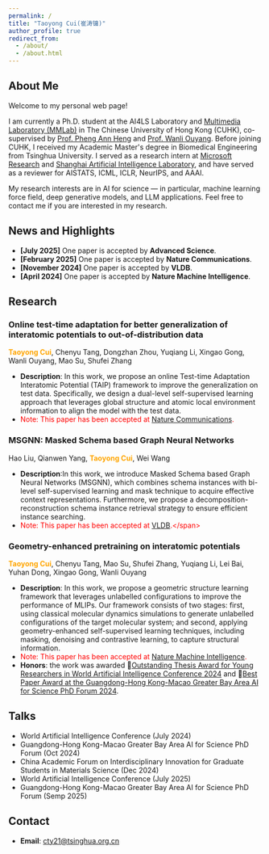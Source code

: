 ```yaml
---
permalink: /
title: "Taoyong Cui(崔涛镛)"
author_profile: true
redirect_from: 
  - /about/
  - /about.html
---
```


## About Me

Welcome to my personal web page! 

I am currently a Ph.D. student at the AI4LS Laboratory and [Multimedia Laboratory (MMLab)](https://mmlab.ie.cuhk.edu.hk/) in The Chinese University of Hong Kong (CUHK), co-supervised by [Prof. Pheng Ann Heng](https://scholar.google.com/citations?hl=zh-CN&user=OFdytjoAAAAJ&view_op=list_works&sortby=pubdate) and [Prof. Wanli Ouyang](https://scholar.google.com/citations?hl=zh-CN&user=pw_0Z_UAAAAJ&view_op=list_works&sortby=pubdate). Before joining CUHK, I received my Academic Master's degree in Biomedical Engineering from Tsinghua University. I served as a research intern at [Microsoft Research](https://www.microsoft.com/en-us/research/lab/microsoft-research-asia/) and [Shanghai Artificial Intelligence Laboratory](https://www.shlab.org.cn/), and have served as a reviewer for AISTATS, ICML, ICLR, NeurIPS, and AAAI. 

My research interests are in AI for science — in particular, machine learning force field, deep generative models, and LLM applications. Feel free to contact me if you are interested in my research. 

## News and Highlights
- **[July 2025]** One paper is accepted by **Advanced Science**.
- **[February 2025]** One paper is accepted by **Nature Communications**.
- **[November 2024]** One paper is accepted by **VLDB**.
- **[April 2024]** One paper is accepted by **Nature Machine Intelligence**.

## Research

### Online test-time adaptation for better generalization of interatomic potentials to out-of-distribution data
<span style="color: orange;">**Taoyong Cui**</span>, Chenyu Tang, Dongzhan Zhou, Yuqiang Li, Xingao Gong, Wanli Ouyang, Mao Su, Shufei Zhang
- **Description**:  In this work, we propose an online Test-time Adaptation Interatomic Potential (TAIP) framework to improve the generalization on test data. Specifically, we design a dual-level self-supervised learning approach that leverages global structure and atomic local environment information to align the model with the test data.
- <span style="color: red;">Note: This paper has been accepted at [Nature Communications](https://www.nature.com/articles/s41467-025-57101-4).</span>



### MSGNN: Masked Schema based Graph Neural Networks
Hao Liu, Qianwen Yang, <span style="color: orange;">**Taoyong Cui**</span>, Wei Wang
- **Description**:In this work, we introduce Masked Schema based Graph Neural Networks (MSGNN), which combines schema instances with bi-level self-supervised learning and mask technique to acquire effective context representations. Furthermore, we propose a decomposition-reconstruction schema instance retrieval strategy to ensure efficient instance searching.
- <span style="color: red;">Note: This paper has been accepted at [VLDB]([https://www.nature.com/articles/s41467-023-41698-5](https://dl.acm.org/doi/abs/10.14778/3712221.3712226)).</span>


### Geometry-enhanced pretraining on interatomic potentials
<span style="color: orange;">**Taoyong Cui**</span>, Chenyu Tang, Mao Su, Shufei Zhang, Yuqiang Li, Lei Bai, Yuhan Dong, Xingao Gong, Wanli Ouyang 
- **Description**: In this work, we propose a geometric structure learning framework that leverages unlabelled configurations to improve the performance of MLIPs. Our framework consists of two stages: first, using classical molecular dynamics simulations to generate unlabelled configurations of the target molecular system; and second, applying geometry-enhanced self-supervised learning techniques, including masking, denoising and contrastive learning, to capture structural information.
- <span style="color: red;">Note: This paper has been accepted at [Nature Machine Intelligence](https://www.nature.com/articles/s42256-024-00818-6).</span>
- **Honors**: the work was awarded 🏅[Outstanding Thesis Award for Young Researchers in World Artificial Intelligence Conference 2024](https://reg.worldaic.com.cn/channelChoose) and 🏅[Best Paper Award at the Guangdong-Hong Kong-Macao Greater Bay Area AI for Science PhD Forum 2024](https://news.pku.edu.cn/xwzh/8fbb785d45af418b836f587e450c26a4.htm).

## Talks
-  World Artificial Intelligence Conference (July 2024)
-  Guangdong-Hong Kong-Macao Greater Bay Area AI for Science PhD Forum (Oct 2024)
-  China Academic Forum on Interdisciplinary Innovation for Graduate Students in Materials Science (Dec 2024)
-  World Artificial Intelligence Conference (July 2025)
-  Guangdong-Hong Kong-Macao Greater Bay Area AI for Science PhD Forum (Semp 2025)
  
## Contact
- **Email**: [cty21@tsinghua.org.cn](mailto:cty21@tsinghua.org.cn)

